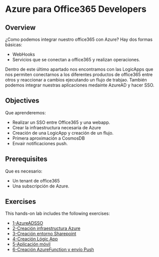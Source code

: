 # Azure para Office365 Developers

## Overview
¿Como podemos integrar nuestro office365 con Azure? Hay dos formas básicas:
- WebHooks
- Servicios que se conectan a office365 y realizan operaciones.

Dentro de este último apartado nos encontramos con las LogicApps que nos permiten conectarnos a los diferentes productos de office365 entre otros y reaccionar a cambios ejecutando un flujo de trabjao.
También podemos integrar nuestras aplicaciones medainte AzureAD y hacer SSO.

## Objectives

Que aprenderemos:
- Realizar un SSO entre Office365 y una webapp.
- Crear la infraestructura necesaria de Azure
- Creación de una LogicApp y creación de un flujo.
- Primera aproximación a CosmosDB
- Envair notificaciones push.

## Prerequisites
Que es necesario:
- Un tenant de office365
- Una subscripción de Azure.

## Exercises

This hands-on lab includes the following exercises:
- [1-AzureADSSO](/Azure_para_office365_developers/AzureParaOffice365Developers/1_AzureAD_SSO/readme.md)  
- [2-Creación infraestructura Azure](/Azure_para_office365_developers/AzureParaOffice365Developers/2_Creación_infraestructura_Azure/readme.md)
- [3-Creación entorno Sharepoint](/Azure_para_office365_developers/AzureParaOffice365Developers/3_Creación_entorno_Sharepoint/readme.md)
- [4-Creación Lógic App](/Azure_para_office365_developers/AzureParaOffice365Developers/4_Creación_Logic_App/readme.md)
- [5-Aplicación móvil](/Azure_para_office365_developers/AzureParaOffice365Developers/5_Aplicación_mobile/readme.md)
- [6-Creación AzureFunction y envío Push](/Azure_para_office365_developers/AzureParaOffice365Developers/6_Creación_AzureFunction_y_envío_Push/readme.md)
